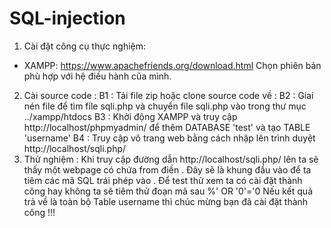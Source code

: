# SQL-injection 
1. Cài đặt công cụ thực nghiệm:
- XAMPP: https://www.apachefriends.org/download.html
Chọn phiên bản phù hợp với hệ điều hành của mình. 
2. Cài source code :
B1 : Tải file zip hoặc clone source code về :
B2 : Giai nén file để tìm file sqli.php và chuyển file sqli.php vào trong thư mục ../xampp/htdocs 
B3 : Khởi động XAMPP và truy cập http://localhost/phpmyadmin/ để thêm DATABASE 'test' và tạo TABLE 'username'
B4 : Truy cập vô trang web bằng cách nhập lên trình duyệt http://localhost/sqli.php/
3. Thử nghiệm :
Khi truy cập đường dẫn http://localhost/sqli.php/ lên ta sẽ thấy một webpage có chứa from điền . Đây sẽ là khung đầu vào để ta tiêm các mã SQL trái phép vào . Để test thử xem ta có cài đặt thành công hay không ta sẽ tiêm thử đoạn mã sau
         %' OR '0'='0 
 Nếu kết quả trả về là toàn bộ Table username thì chúc mừng bạn đã cài đặt thành công !!!
